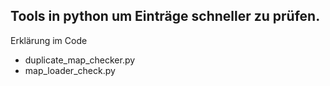 ## Tools in python um Einträge schneller zu prüfen.
Erklärung im Code


- duplicate_map_checker.py
- map_loader_check.py
